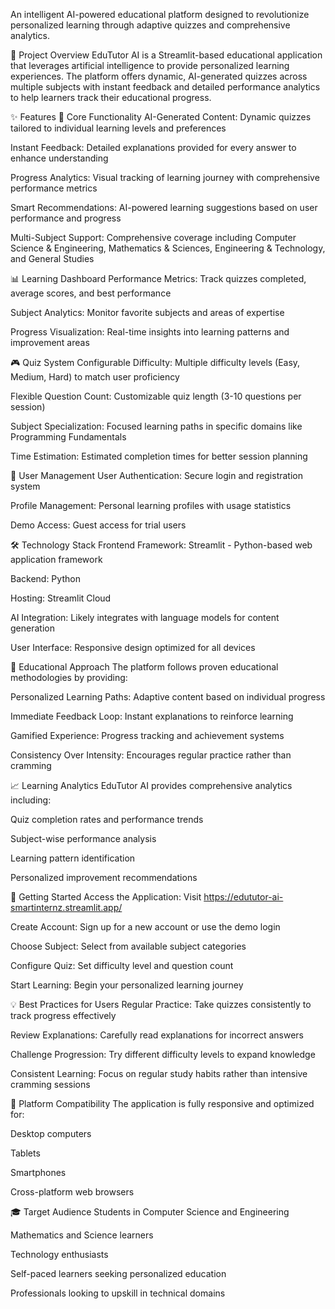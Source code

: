An intelligent AI-powered educational platform designed to revolutionize personalized learning through adaptive quizzes and comprehensive analytics.

🚀 Project Overview
EduTutor AI is a Streamlit-based educational application that leverages artificial intelligence to provide personalized learning experiences. The platform offers dynamic, AI-generated quizzes across multiple subjects with instant feedback and detailed performance analytics to help learners track their educational progress.

✨ Features
🎯 Core Functionality
AI-Generated Content: Dynamic quizzes tailored to individual learning levels and preferences

Instant Feedback: Detailed explanations provided for every answer to enhance understanding

Progress Analytics: Visual tracking of learning journey with comprehensive performance metrics

Smart Recommendations: AI-powered learning suggestions based on user performance and progress

Multi-Subject Support: Comprehensive coverage including Computer Science & Engineering, Mathematics & Sciences, Engineering & Technology, and General Studies

📊 Learning Dashboard
Performance Metrics: Track quizzes completed, average scores, and best performance

Subject Analytics: Monitor favorite subjects and areas of expertise

Progress Visualization: Real-time insights into learning patterns and improvement areas

🎮 Quiz System
Configurable Difficulty: Multiple difficulty levels (Easy, Medium, Hard) to match user proficiency

Flexible Question Count: Customizable quiz length (3-10 questions per session)

Subject Specialization: Focused learning paths in specific domains like Programming Fundamentals

Time Estimation: Estimated completion times for better session planning

👤 User Management
User Authentication: Secure login and registration system

Profile Management: Personal learning profiles with usage statistics

Demo Access: Guest access for trial users

🛠️ Technology Stack
Frontend Framework: Streamlit - Python-based web application framework

Backend: Python

Hosting: Streamlit Cloud

AI Integration: Likely integrates with language models for content generation

User Interface: Responsive design optimized for all devices

🎯 Educational Approach
The platform follows proven educational methodologies by providing:

Personalized Learning Paths: Adaptive content based on individual progress

Immediate Feedback Loop: Instant explanations to reinforce learning

Gamified Experience: Progress tracking and achievement systems

Consistency Over Intensity: Encourages regular practice rather than cramming

📈 Learning Analytics
EduTutor AI provides comprehensive analytics including:

Quiz completion rates and performance trends

Subject-wise performance analysis

Learning pattern identification

Personalized improvement recommendations

🚀 Getting Started
Access the Application: Visit https://edututor-ai-smartinternz.streamlit.app/

Create Account: Sign up for a new account or use the demo login

Choose Subject: Select from available subject categories

Configure Quiz: Set difficulty level and question count

Start Learning: Begin your personalized learning journey

💡 Best Practices for Users
Regular Practice: Take quizzes consistently to track progress effectively

Review Explanations: Carefully read explanations for incorrect answers

Challenge Progression: Try different difficulty levels to expand knowledge

Consistent Learning: Focus on regular study habits rather than intensive cramming sessions

📱 Platform Compatibility
The application is fully responsive and optimized for:

Desktop computers

Tablets

Smartphones

Cross-platform web browsers

🎓 Target Audience
Students in Computer Science and Engineering

Mathematics and Science learners

Technology enthusiasts

Self-paced learners seeking personalized education

Professionals looking to upskill in technical domains
